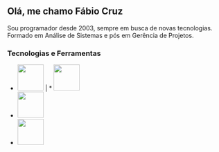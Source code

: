 <!--
**faccruz/faccruz** is a ✨ _special_ ✨ repository because its `README.md` (this file) appears on your GitHub profile.

Here are some ideas to get you started:

- 🔭 I’m currently working on ...
- 🌱 I’m currently learning ...
- 👯 I’m looking to collaborate on ...
- 🤔 I’m looking for help with ...
- 💬 Ask me about ...
- 📫 How to reach me: ...
- 😄 Pronouns: ...
- ⚡ Fun fact: ...
-->
## Olá, me chamo Fábio Cruz

Sou programador desde 2003, sempre em busca de novas tecnologias.
Formado em Análise de Sistemas e pós em Gerência de Projetos.

### Tecnologias e Ferramentas

* <img src="https://cdn.jsdelivr.net/gh/devicons/devicon/icons/visualstudio/visualstudio-plain-wordmark.svg" width="60" height="60"/> | * <img src="https://cdn.jsdelivr.net/gh/devicons/devicon/icons/microsoftsqlserver/microsoftsqlserver-plain-wordmark.svg" width="60" height="60" style="color:white;"/>
* <img src="https://cdn.jsdelivr.net/gh/devicons/devicon/icons/csharp/csharp-original.svg" width="60" height="60" />
* <img src="https://cdn.jsdelivr.net/gh/devicons/devicon/icons/dotnetcore/dotnetcore-original.svg" width="60" height="60" />
                    
          
          
          
          
